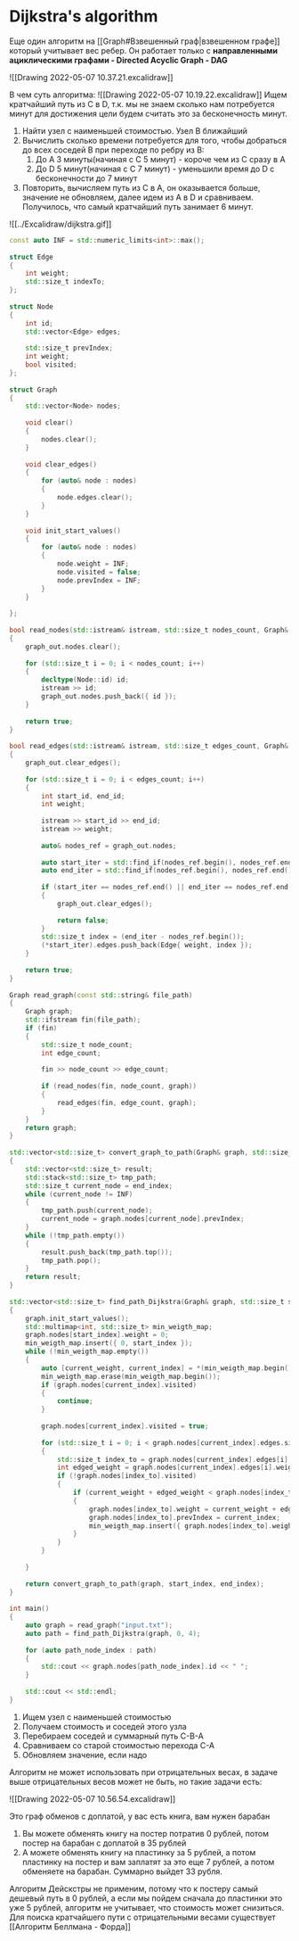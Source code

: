 # Dijkstra's algorithm
Еще один алгоритм на [[Graph#Взвешенный граф|взвешенном графе]] который учитывает вес ребер. Он работает только с **направленными ациклическими графами - Directed Acyclic Graph - DAG**

![[Drawing 2022-05-07 10.37.21.excalidraw]]

В чем суть алгоритма:
![[Drawing 2022-05-07 10.19.22.excalidraw]]
Ищем кратчайший путь из C в D, т.к. мы не знаем сколько нам потребуется минут для достижения цели будем считать это за бесконечность минут.
1. Найти узел с наименьшей стоимостью. Узел B ближайший
2. Вычислить сколько времени потребуется для того, чтобы добраться до всех соседей B при переходе по ребру из B:
	1. До A 3 минуты(начиная с C 5 минут) - короче чем из C сразу в A
	2. До D 5 минут(начиная с C 7 минут) - уменьшили время до D с бесконечности до 7 минут
3. Повторить, вычисляем путь из С в A, он оказывается больше, значение не обновляем, далее идем из A в D и сравниваем. Получилось, что самый кратчайший путь занимает 6 минут.

![[../Excalidraw/dijkstra.gif]]

```cpp
const auto INF = std::numeric_limits<int>::max();  
  
struct Edge  
{  
    int weight;  
    std::size_t indexTo;  
};  
  
struct Node  
{  
    int id;  
    std::vector<Edge> edges;  
  
    std::size_t prevIndex;  
    int weight;  
    bool visited;  
};  
  
struct Graph  
{  
    std::vector<Node> nodes;  
  
    void clear()  
    {  
        nodes.clear();  
    }  
  
    void clear_edges()  
    {  
        for (auto& node : nodes)  
        {  
            node.edges.clear();  
        }  
    }  
  
    void init_start_values()  
    {  
        for (auto& node : nodes)  
        {  
            node.weight = INF;  
            node.visited = false;  
            node.prevIndex = INF;  
        }  
    }  
  
};  
  
bool read_nodes(std::istream& istream, std::size_t nodes_count, Graph& graph_out)  
{  
    graph_out.nodes.clear();  
  
    for (std::size_t i = 0; i < nodes_count; i++)  
    {  
        decltype(Node::id) id;  
        istream >> id;  
        graph_out.nodes.push_back({ id });  
    }  
  
    return true;  
}  
  
bool read_edges(std::istream& istream, std::size_t edges_count, Graph& graph_out)  
{  
    graph_out.clear_edges();  
  
    for (std::size_t i = 0; i < edges_count; i++)  
    {  
        int start_id, end_id;  
        int weight;  
  
        istream >> start_id >> end_id;  
        istream >> weight;  
  
        auto& nodes_ref = graph_out.nodes;  
  
        auto start_iter = std::find_if(nodes_ref.begin(), nodes_ref.end(), [start_id](const auto& node) { return node.id == start_id; });  
        auto end_iter = std::find_if(nodes_ref.begin(), nodes_ref.end(), [end_id](const auto& node) { return node.id == end_id; });  
  
        if (start_iter == nodes_ref.end() || end_iter == nodes_ref.end())  
        {  
            graph_out.clear_edges();  
  
            return false;  
        }  
        std::size_t index = (end_iter - nodes_ref.begin());  
        (*start_iter).edges.push_back(Edge{ weight, index });  
    }  
  
    return true;  
}  
  
Graph read_graph(const std::string& file_path)  
{  
    Graph graph;  
    std::ifstream fin(file_path);  
    if (fin)  
    {  
        std::size_t node_count;  
        int edge_count;  
  
        fin >> node_count >> edge_count;  
  
        if (read_nodes(fin, node_count, graph))  
        {  
            read_edges(fin, edge_count, graph);  
        }  
    }  
    return graph;  
}  
  
std::vector<std::size_t> convert_graph_to_path(Graph& graph, std::size_t start_index, std::size_t end_index)  
{  
    std::vector<std::size_t> result;  
    std::stack<std::size_t> tmp_path;  
    std::size_t current_node = end_index;  
    while (current_node != INF)  
    {  
        tmp_path.push(current_node);  
        current_node = graph.nodes[current_node].prevIndex;  
    }  
    while (!tmp_path.empty())  
    {  
        result.push_back(tmp_path.top());  
        tmp_path.pop();  
    }  
    return result;  
}  
  
std::vector<std::size_t> find_path_Dijkstra(Graph& graph, std::size_t start_index, std::size_t end_index)  
{  
    graph.init_start_values();  
    std::multimap<int, std::size_t> min_weigth_map;  
    graph.nodes[start_index].weight = 0;  
    min_weigth_map.insert({ 0, start_index });  
    while (!min_weigth_map.empty())  
    {  
        auto [current_weight, current_index] = *(min_weigth_map.begin());  
        min_weigth_map.erase(min_weigth_map.begin());  
        if (graph.nodes[current_index].visited)  
        {  
            continue;  
        }  
  
        graph.nodes[current_index].visited = true;  
  
        for (std::size_t i = 0; i < graph.nodes[current_index].edges.size(); i++)  
        {  
            std::size_t index_to = graph.nodes[current_index].edges[i].indexTo;  
            int edged_weight = graph.nodes[current_index].edges[i].weight;  
            if (!graph.nodes[index_to].visited)  
            {  
                if (current_weight + edged_weight < graph.nodes[index_to].weight )  
                {  
                    graph.nodes[index_to].weight = current_weight + edged_weight;  
                    graph.nodes[index_to].prevIndex = current_index;  
                    min_weigth_map.insert({ graph.nodes[index_to].weight, index_to });  
                }  
            }  
        }  
  
    }  
  
    return convert_graph_to_path(graph, start_index, end_index);  
}  
  
int main()  
{  
    auto graph = read_graph("input.txt");  
    auto path = find_path_Dijkstra(graph, 0, 4);  
  
    for (auto path_node_index : path)  
    {  
        std::cout << graph.nodes[path_node_index].id << " ";  
    }  
  
    std::cout << std::endl;  
}
```

1. Ищем узел с наименьшей стоимостью
2. Получаем стоимость и соседей этого узла
3. Перебираем соседей и суммарный путь C-B-A
4. Сравниваем со старой стоимостью перехода C-A
5. Обновляем значение, если надо


Алгоритм не может использовать при отрицательных весах, в задаче выше отрицательных весов может не быть, но такие задачи есть:

![[Drawing 2022-05-07 10.56.54.excalidraw]]

Это граф обменов с доплатой, у вас есть книга, вам нужен барабан
1. Вы можете обменять книгу на постер потратив 0 рублей, потом постер на барабан с доплатой в 35 рублей
2. А можете обменять книгу на пластинку за 5 рублей, а потом пластинку на постер и вам заплатят за это еще 7 рублей, а потом обменяете на барабан. Суммарно выйдет 33 рубля.

Алгоритм Дейскстры не применим, потому что к постеру самый дешевый путь в 0 рублей, а если мы пойдем сначала до пластинки это уже 5 рублей, алгоритм не учитывает, что стоимость может снизиться. Для поиска кратчайшего пути с отрицательными весами существует [[Алгоритм Беллмана - Форда]]